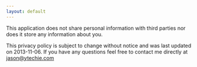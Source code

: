 ```yaml
---
layout: default
---
```


This application does not share personal information with third parties nor does it store any information about you.

This privacy policy is subject to change without notice and was last updated on 2013-11-06. If you have any questions feel free to contact me directly at jason@ytechie.com
